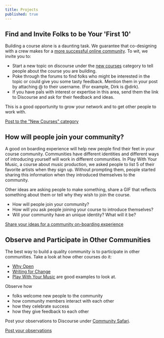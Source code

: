 ```yaml
---
title: Projects
published: true
---
```


## Find and Invite Folks to be Your 'First 10'

Building a course alone is a daunting task. We guarantee that co-designing with a crew makes for a [more successful online community](http://jolt.merlot.org/vol9no2/ahn_0613.htm). To wit, we invite you to:

- Start a new topic on discourse under the [new courses](http://community.p2pu.org/c/new-courses) category to tell people about the course you are building.
- Poke through the forums to find folks who might be interested in the topic or could give you some tasty feedback. Mention them in your post by attaching @ to their username. (For example, Dirk is @dirk).
- If you have pals with interest or expertise in this area, send them the link to Discourse and ask for their feedback and ideas.

This is a good opportunity to grow your network and to get other people to work with.

<a class="btn btn-primary" href="http://community.p2pu.org/c/new-courses"><i class="fa fa-comments"></i> Post to the "New Courses" category</a>

## How will people join your community?

A good on boarding experience will help new people find their feet in your course community. Communities have different identities and different ways of introducing yourself will work in different communities. In Play With Your Music, a course about music production, we asked people to list 5 of their favorite artists when they sign up. Without prompting them, people started sharing this information when they introduced themselves to the community.

Other ideas are asking people to make something, share a GIF that reflects something about them or tell why they wish to join the course.

 - How will people join your community?
 - How will you ask people joining your course to introduce themselves?
 - Will your community have an unique identity? What will it be?

<a class="btn btn-primary" href="http://community.p2pu.org/t/how-will-people-join-your-community/1550"><i class="fa fa-comments"></i> Share your ideas for a community on-boarding experience</a>

## Observe and Participate in Other Communities

The best way to build a quality community is to participate in other communities. Take a look at how other courses do it: 

- [Why Open](https://p2pu.org/en/courses/2314/why-open/)
- [Writing for Change](http://writing4change.p2pu.org) 
- [Play With Your Music](http://playwithyourmusic.org) are good examples to look at.

Observe how

- folks welcome new people to the community
- how community members interact with each other
- how they celebrate success
- how they give feedback to each other

Post your observations to Discourse under [Community Safari](http://community.p2pu.org/t/course-in-a-box-community-safari/1153).

<a class="btn btn-primary" href="http://community.p2pu.org/t/course-in-a-box-community-safari/1153"><i class="fa fa-comments"></i> Post your observations</a>
